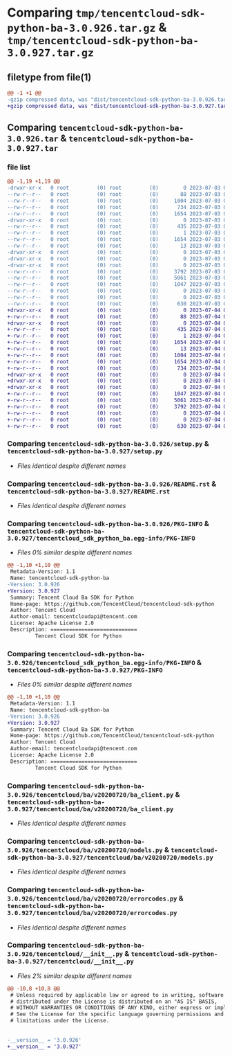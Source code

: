 # Comparing `tmp/tencentcloud-sdk-python-ba-3.0.926.tar.gz` & `tmp/tencentcloud-sdk-python-ba-3.0.927.tar.gz`

## filetype from file(1)

```diff
@@ -1 +1 @@
-gzip compressed data, was "dist/tencentcloud-sdk-python-ba-3.0.926.tar", last modified: Mon Jul  3 00:19:02 2023, max compression
+gzip compressed data, was "dist/tencentcloud-sdk-python-ba-3.0.927.tar", last modified: Tue Jul  4 00:15:02 2023, max compression
```

## Comparing `tencentcloud-sdk-python-ba-3.0.926.tar` & `tencentcloud-sdk-python-ba-3.0.927.tar`

### file list

```diff
@@ -1,19 +1,19 @@
-drwxr-xr-x   0 root         (0) root         (0)        0 2023-07-03 00:19:02.000000 tencentcloud-sdk-python-ba-3.0.926/
--rw-r--r--   0 root         (0) root         (0)       88 2023-07-03 00:19:02.000000 tencentcloud-sdk-python-ba-3.0.926/setup.cfg
--rw-r--r--   0 root         (0) root         (0)     1004 2023-07-03 00:19:02.000000 tencentcloud-sdk-python-ba-3.0.926/setup.py
--rw-r--r--   0 root         (0) root         (0)      734 2023-07-03 00:19:02.000000 tencentcloud-sdk-python-ba-3.0.926/README.rst
--rw-r--r--   0 root         (0) root         (0)     1654 2023-07-03 00:19:02.000000 tencentcloud-sdk-python-ba-3.0.926/PKG-INFO
-drwxr-xr-x   0 root         (0) root         (0)        0 2023-07-03 00:19:02.000000 tencentcloud-sdk-python-ba-3.0.926/tencentcloud_sdk_python_ba.egg-info/
--rw-r--r--   0 root         (0) root         (0)      435 2023-07-03 00:19:02.000000 tencentcloud-sdk-python-ba-3.0.926/tencentcloud_sdk_python_ba.egg-info/SOURCES.txt
--rw-r--r--   0 root         (0) root         (0)        1 2023-07-03 00:19:02.000000 tencentcloud-sdk-python-ba-3.0.926/tencentcloud_sdk_python_ba.egg-info/dependency_links.txt
--rw-r--r--   0 root         (0) root         (0)     1654 2023-07-03 00:19:02.000000 tencentcloud-sdk-python-ba-3.0.926/tencentcloud_sdk_python_ba.egg-info/PKG-INFO
--rw-r--r--   0 root         (0) root         (0)       13 2023-07-03 00:19:02.000000 tencentcloud-sdk-python-ba-3.0.926/tencentcloud_sdk_python_ba.egg-info/top_level.txt
-drwxr-xr-x   0 root         (0) root         (0)        0 2023-07-03 00:19:02.000000 tencentcloud-sdk-python-ba-3.0.926/tencentcloud/
-drwxr-xr-x   0 root         (0) root         (0)        0 2023-07-03 00:19:02.000000 tencentcloud-sdk-python-ba-3.0.926/tencentcloud/ba/
-drwxr-xr-x   0 root         (0) root         (0)        0 2023-07-03 00:19:02.000000 tencentcloud-sdk-python-ba-3.0.926/tencentcloud/ba/v20200720/
--rw-r--r--   0 root         (0) root         (0)     3792 2023-07-03 00:19:02.000000 tencentcloud-sdk-python-ba-3.0.926/tencentcloud/ba/v20200720/ba_client.py
--rw-r--r--   0 root         (0) root         (0)     5061 2023-07-03 00:19:02.000000 tencentcloud-sdk-python-ba-3.0.926/tencentcloud/ba/v20200720/models.py
--rw-r--r--   0 root         (0) root         (0)     1047 2023-07-03 00:19:02.000000 tencentcloud-sdk-python-ba-3.0.926/tencentcloud/ba/v20200720/errorcodes.py
--rw-r--r--   0 root         (0) root         (0)        0 2023-07-03 00:19:02.000000 tencentcloud-sdk-python-ba-3.0.926/tencentcloud/ba/v20200720/__init__.py
--rw-r--r--   0 root         (0) root         (0)        0 2023-07-03 00:19:02.000000 tencentcloud-sdk-python-ba-3.0.926/tencentcloud/ba/__init__.py
--rw-r--r--   0 root         (0) root         (0)      630 2023-07-03 00:19:02.000000 tencentcloud-sdk-python-ba-3.0.926/tencentcloud/__init__.py
+drwxr-xr-x   0 root         (0) root         (0)        0 2023-07-04 00:15:02.000000 tencentcloud-sdk-python-ba-3.0.927/
+-rw-r--r--   0 root         (0) root         (0)       88 2023-07-04 00:15:02.000000 tencentcloud-sdk-python-ba-3.0.927/setup.cfg
+drwxr-xr-x   0 root         (0) root         (0)        0 2023-07-04 00:15:02.000000 tencentcloud-sdk-python-ba-3.0.927/tencentcloud_sdk_python_ba.egg-info/
+-rw-r--r--   0 root         (0) root         (0)      435 2023-07-04 00:15:02.000000 tencentcloud-sdk-python-ba-3.0.927/tencentcloud_sdk_python_ba.egg-info/SOURCES.txt
+-rw-r--r--   0 root         (0) root         (0)        1 2023-07-04 00:15:02.000000 tencentcloud-sdk-python-ba-3.0.927/tencentcloud_sdk_python_ba.egg-info/dependency_links.txt
+-rw-r--r--   0 root         (0) root         (0)     1654 2023-07-04 00:15:02.000000 tencentcloud-sdk-python-ba-3.0.927/tencentcloud_sdk_python_ba.egg-info/PKG-INFO
+-rw-r--r--   0 root         (0) root         (0)       13 2023-07-04 00:15:02.000000 tencentcloud-sdk-python-ba-3.0.927/tencentcloud_sdk_python_ba.egg-info/top_level.txt
+-rw-r--r--   0 root         (0) root         (0)     1004 2023-07-04 00:15:02.000000 tencentcloud-sdk-python-ba-3.0.927/setup.py
+-rw-r--r--   0 root         (0) root         (0)     1654 2023-07-04 00:15:02.000000 tencentcloud-sdk-python-ba-3.0.927/PKG-INFO
+-rw-r--r--   0 root         (0) root         (0)      734 2023-07-04 00:15:02.000000 tencentcloud-sdk-python-ba-3.0.927/README.rst
+drwxr-xr-x   0 root         (0) root         (0)        0 2023-07-04 00:15:02.000000 tencentcloud-sdk-python-ba-3.0.927/tencentcloud/
+drwxr-xr-x   0 root         (0) root         (0)        0 2023-07-04 00:15:02.000000 tencentcloud-sdk-python-ba-3.0.927/tencentcloud/ba/
+drwxr-xr-x   0 root         (0) root         (0)        0 2023-07-04 00:15:02.000000 tencentcloud-sdk-python-ba-3.0.927/tencentcloud/ba/v20200720/
+-rw-r--r--   0 root         (0) root         (0)     1047 2023-07-04 00:15:02.000000 tencentcloud-sdk-python-ba-3.0.927/tencentcloud/ba/v20200720/errorcodes.py
+-rw-r--r--   0 root         (0) root         (0)     5061 2023-07-04 00:15:02.000000 tencentcloud-sdk-python-ba-3.0.927/tencentcloud/ba/v20200720/models.py
+-rw-r--r--   0 root         (0) root         (0)     3792 2023-07-04 00:15:02.000000 tencentcloud-sdk-python-ba-3.0.927/tencentcloud/ba/v20200720/ba_client.py
+-rw-r--r--   0 root         (0) root         (0)        0 2023-07-04 00:15:02.000000 tencentcloud-sdk-python-ba-3.0.927/tencentcloud/ba/v20200720/__init__.py
+-rw-r--r--   0 root         (0) root         (0)        0 2023-07-04 00:15:02.000000 tencentcloud-sdk-python-ba-3.0.927/tencentcloud/ba/__init__.py
+-rw-r--r--   0 root         (0) root         (0)      630 2023-07-04 00:15:02.000000 tencentcloud-sdk-python-ba-3.0.927/tencentcloud/__init__.py
```

### Comparing `tencentcloud-sdk-python-ba-3.0.926/setup.py` & `tencentcloud-sdk-python-ba-3.0.927/setup.py`

 * *Files identical despite different names*

### Comparing `tencentcloud-sdk-python-ba-3.0.926/README.rst` & `tencentcloud-sdk-python-ba-3.0.927/README.rst`

 * *Files identical despite different names*

### Comparing `tencentcloud-sdk-python-ba-3.0.926/PKG-INFO` & `tencentcloud-sdk-python-ba-3.0.927/tencentcloud_sdk_python_ba.egg-info/PKG-INFO`

 * *Files 0% similar despite different names*

```diff
@@ -1,10 +1,10 @@
 Metadata-Version: 1.1
 Name: tencentcloud-sdk-python-ba
-Version: 3.0.926
+Version: 3.0.927
 Summary: Tencent Cloud Ba SDK for Python
 Home-page: https://github.com/TencentCloud/tencentcloud-sdk-python
 Author: Tencent Cloud
 Author-email: tencentcloudapi@tencent.com
 License: Apache License 2.0
 Description: ============================
         Tencent Cloud SDK for Python
```

### Comparing `tencentcloud-sdk-python-ba-3.0.926/tencentcloud_sdk_python_ba.egg-info/PKG-INFO` & `tencentcloud-sdk-python-ba-3.0.927/PKG-INFO`

 * *Files 0% similar despite different names*

```diff
@@ -1,10 +1,10 @@
 Metadata-Version: 1.1
 Name: tencentcloud-sdk-python-ba
-Version: 3.0.926
+Version: 3.0.927
 Summary: Tencent Cloud Ba SDK for Python
 Home-page: https://github.com/TencentCloud/tencentcloud-sdk-python
 Author: Tencent Cloud
 Author-email: tencentcloudapi@tencent.com
 License: Apache License 2.0
 Description: ============================
         Tencent Cloud SDK for Python
```

### Comparing `tencentcloud-sdk-python-ba-3.0.926/tencentcloud/ba/v20200720/ba_client.py` & `tencentcloud-sdk-python-ba-3.0.927/tencentcloud/ba/v20200720/ba_client.py`

 * *Files identical despite different names*

### Comparing `tencentcloud-sdk-python-ba-3.0.926/tencentcloud/ba/v20200720/models.py` & `tencentcloud-sdk-python-ba-3.0.927/tencentcloud/ba/v20200720/models.py`

 * *Files identical despite different names*

### Comparing `tencentcloud-sdk-python-ba-3.0.926/tencentcloud/ba/v20200720/errorcodes.py` & `tencentcloud-sdk-python-ba-3.0.927/tencentcloud/ba/v20200720/errorcodes.py`

 * *Files identical despite different names*

### Comparing `tencentcloud-sdk-python-ba-3.0.926/tencentcloud/__init__.py` & `tencentcloud-sdk-python-ba-3.0.927/tencentcloud/__init__.py`

 * *Files 2% similar despite different names*

```diff
@@ -10,8 +10,8 @@
 # Unless required by applicable law or agreed to in writing, software
 # distributed under the License is distributed on an "AS IS" BASIS,
 # WITHOUT WARRANTIES OR CONDITIONS OF ANY KIND, either express or implied.
 # See the License for the specific language governing permissions and
 # limitations under the License.
 
 
-__version__ = '3.0.926'
+__version__ = '3.0.927'
```

